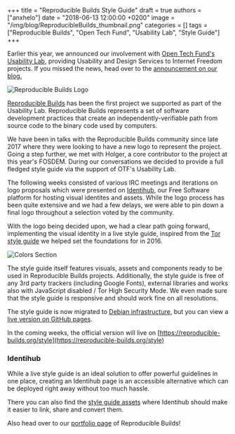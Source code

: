 +++
title = "Reproducible Builds Style Guide"
draft = true
authors = ["anxhelo"]
date = "2018-06-13 12:00:00 +0200"
image = "/img/blog/ReproducibleBuilds_thumbnail.png"
categories = []
tags = ["Reproducible Builds", "Open Tech Fund", "Usability Lab", "Style Guide"]
+++

Earlier this year, we announced our involvement with [Open Tech Fund's Usability Lab](http://opentech.fund/lab/usability-lab), providing Usability and Design Services to Internet Freedom projects. If you missed the news, head over to the [announcement on our blog.](https://ura.design/2018/03/12/ura-now-part-open-tech-funds-usability-lab)

![Reproducible Builds Logo](/images/blog/rb_header.png)

[Reproducible Builds](https://reproducible-builds.org) has been the first project we supported as part of the Usability Lab. Reproducible Builds represents a set of software development practices that create an independently-verifiable path from source code to the binary code used by computers.

We have been in talks with the Reproducible Builds community since late 2017 where they were looking to have a new logo to represent the project. Going a step further, we met with Holger, a core contributor to the project at this year's FOSDEM. During our conversations we decided to provide a full fledged style guide via the support of OTF's Usability Lab.

The following weeks consisted of various IRC meetings and iterations on logo proposals which were presented on [Identihub](https://identihub.co), our Free Software platform for hosting visual identites and assets. While the logo process has been quite extensive and we had a few delays, we were able to pin down a final logo throughout a selection voted by the community.

With the logo being decided upon, we had a clear path going forward, implementing the visual identity in a live style guide, inspired from the [Tor style guide](https://styleguide.torproject.org) we helped set the foundations for in 2016.

![Colors Section](/images/blog/RB_image_1.jpg)

The style guide itself features visuals, assets and components ready to be used in Reproducible Builds projects. Additionally, the style guide is free of any 3rd party trackers (including Google Fonts), external libraries and works also with JavaScript disabled / Tor High Security Mode. We even made sure that the style guide is responsive and should work fine on all resolutions.

The style guide is now migrated to [Debian infrastructure](https://salsa.debian.org/reproducible-builds/reproducible-styleguide), but you can view a [live version on GitHub pages](https://uradotdesign.github.io/reproducible-builds-styleguide/).

In the coming weeks, the official version will live on [https://reproducible-builds.org/style](https://reproducible-builds.org/style)

### Identihub

While a live style guide is an ideal solution to offer powerful guidelines in one place, creating an Identihub page is an accessible alternative which can be deployed right away without too much hassle.

There you can also find the [style guide assets](https://demo.identihub.co/project/reproducible-builds) where Identihub should make it easier to link, share and convert them.

 Also head over to our [portfolio page](https://ura.design/projects/reproducible-builds) of Reproducible Builds!
